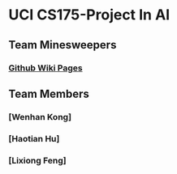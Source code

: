 # UCI CS175-Project In AI
## Team Minesweepers
### [Github Wiki Pages](https://wenhankong.github.io/Minesweepers/)
## Team Members
### [Wenhan Kong]
### [Haotian Hu]
### [Lixiong Feng]
